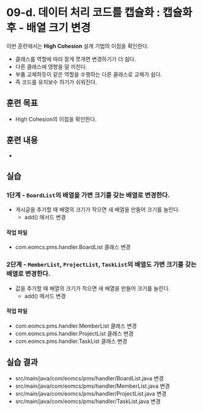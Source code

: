 # 09-d. 데이터 처리 코드를 캡슐화 : 캡슐화 후 -  배열 크기 변경

이번 훈련에서는 **High Cohesion** 설계 기법의 이점을 확인한다.
- 클래스를 역할에 따라 잘게 쪼개면 변경하기가 더 쉽다.
- 다른 클래스에 영향을 덜 끼친다.
- 부품 교체하듯이 같은 역할을 수행하는 다른 클래스로 교체가 쉽다.
- 즉 코드를 유지보수 하기가 쉬워진다.



## 훈련 목표

- High Cohesion의 이점을 확인한다.

## 훈련 내용

- 

## 실습

### 1단계 - `BoardList`의 배열을 가변 크기를 갖는 배열로 변경한다.

- 게시글을 추가할 때 배열의 크기가 작으면 새 배열을 만들어 크기를 늘린다.
  - add() 메서드 변경

#### 작업 파일

- com.eomcs.pms.handler.BoardList 클래스 변경


### 2단계 - `MemberList`, `ProjectList`, `TaskList`의 배열도 가변 크기를 갖는 배열로 변경한다.

- 값을 추가할 때 배열의 크기가 작으면 새 배열을 만들어 크기를 늘린다.
  - add() 메서드 변경

#### 작업 파일

- com.eomcs.pms.handler.MemberList 클래스 변경
- com.eomcs.pms.handler.ProjectList 클래스 변경
- com.eomcs.pms.handler.TaskList 클래스 변경



## 실습 결과

- src/main/java/com/eomcs/pms/handler/BoardList.java 변경
- src/main/java/com/eomcs/pms/handler/MemberList.java 변경
- src/main/java/com/eomcs/pms/handler/ProjectList.java 변경
- src/main/java/com/eomcs/pms/handler/TaskList.java 변경
